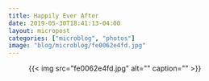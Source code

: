 ```yaml
---
title: Happily Ever After
date: 2019-05-30T18:41:13-04:00
layout: micropost
categories: ["microblog", "photos"]
image: "blog/microblog/fe0062e4fd.jpg"
---
```


<figure class="photo">
  {{< img src="fe0062e4fd.jpg" alt="" caption="" >}}

</figure>




